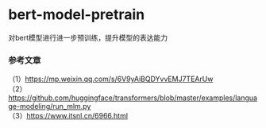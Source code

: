 # bert-model-pretrain
对bert模型进行进一步预训练，提升模型的表达能力

### 参考文章
（1）https://mp.weixin.qq.com/s/6V9yAiBQDYvvEMJ7TEArUw <br>
（2） https://github.com/huggingface/transformers/blob/master/examples/language-modeling/run_mlm.py<br>
（3）https://www.itsnl.cn/6966.html<br>



